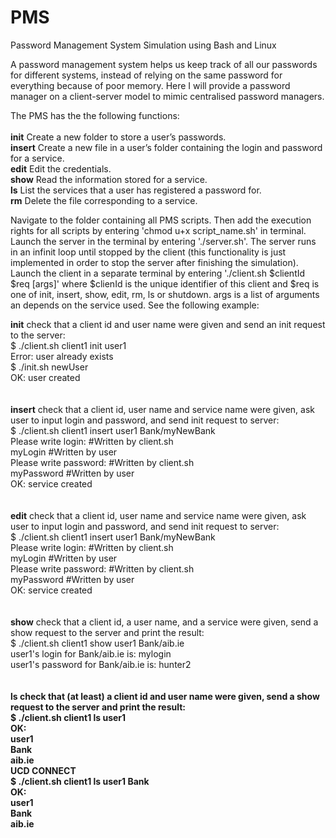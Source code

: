 # PMS
Password Management System Simulation using Bash and Linux

A password management system helps us keep track of all our passwords for different systems, instead of relying on the same password for everything because of poor memory. Here I will provide a password manager on a client-server model to mimic centralised password managers.

The PMS has the the following functions: <br><br>
<b>init</b> Create a new folder to store a user’s passwords. <br>
<b>insert</b> Create a new file in a user’s folder containing the login and password for a service. <br>
<b>edit</b> Edit the credentials. <br>
<b>show</b> Read the information stored for a service. <br>
<b>ls</b> List the services that a user has registered a password for. <br>
<b>rm</b> Delete the file corresponding to a service. <br>

Navigate to the folder containing all PMS scripts. Then add the execution rights for all scripts by entering 'chmod u+x script_name.sh' in terminal. Launch the server in the terminal by entering './server.sh'. The server runs in an infinit loop until stopped by the client (this functionality is just implemented in order to stop the server after finishing the simulation).<br>
Launch the client in a separate terminal by entering './client.sh $clientId $req [args]' where $clienId is the unique identifier of this client and $req is one of init, insert, show, edit, rm, ls or shutdown. args is a list of arguments an depends on the service used. See the following example:

<b>init</b> check that a client id and user name were given and send an init request to the server:<br>
  $ ./client.sh client1 init user1 <br>
  Error: user already exists <br>
  $ ./init.sh newUser <br>
  OK: user created <br>
<br><br>
<b>insert</b> check that a client id, user name and service name were given, ask user to input login
and password, and send init request to server: <br>
  $ ./client.sh client1 insert user1 Bank/myNewBank <br> 
  Please write login: #Written by client.sh <br>
  myLogin #Written by user <br>
  Please write password: #Written by client.sh <br>
  myPassword #Written by user <br>
  OK: service created <br>
<br><br>
<b>edit</b> check that a client id, user name and service name were given, ask user to input login
and password, and send init request to server: <br>
  $ ./client.sh client1 insert user1 Bank/myNewBank <br> 
  Please write login: #Written by client.sh <br>
  myLogin #Written by user <br>
  Please write password: #Written by client.sh <br>
  myPassword #Written by user <br>
  OK: service created <br>
<br><br>
<b>show</b> check that a client id, a user name, and a service were given, send a show request to the server and print the result: <br>
$ ./client.sh client1 show user1 Bank/aib.ie <br>
user1's login for Bank/aib.ie is: mylogin <br>
user1's password for Bank/aib.ie is: hunter2 <br>
<br><br>
<b>ls<b> check that (at least) a client id and user name were given, send a show request to the server
and print the result: <br>
$ ./client.sh client1 ls user1 <br>
  OK: <br>
  user1 <br>
    Bank <br>
        aib.ie <br>
    UCD CONNECT <br>
$ ./client.sh client1 ls user1 Bank <br>
  OK: <br>
  user1 <br>
    Bank <br>
        aib.ie <br>
